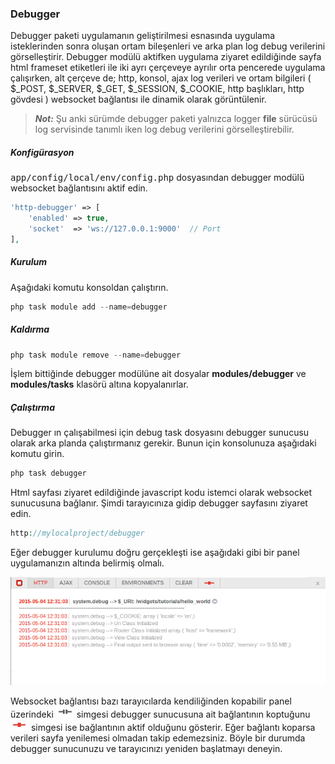 
### Debugger

Debugger paketi uygulamanın geliştirilmesi esnasında uygulama isteklerinden sonra oluşan ortam bileşenleri ve arka plan log debug verilerini görselleştirir. Debugger modülü aktifken uygulama ziyaret edildiğinde sayfa html frameset etiketleri ile iki ayrı çerçeveye ayrılır orta pencerede uygulama çalışırken, alt çerçeve de; http, konsol, ajax log verileri ve ortam bilgileri ( $_POST, $_SERVER, $_GET, $_SESSION, $_COOKIE, http başlıkları, http gövdesi ) websocket bağlantısı ile dinamik olarak görüntülenir.

> ***Not:*** Şu anki sürümde debugger paketi yalnızca logger <b>file</b> sürücüsü log servisinde tanımlı iken log debug verilerini görselleştirebilir.

##### Konfigürasyon

<kbd>app/config/local/env/config.php</kbd> dosyasından debugger modülü websocket bağlantısını aktif edin.

```php
'http-debugger' => [
    'enabled' => true,
    'socket'  => 'ws://127.0.0.1:9000'  // Port
],
```

##### Kurulum

Aşağıdaki komutu konsoldan çalıştırın.

```php
php task module add --name=debugger
```

##### Kaldırma

```php
php task module remove --name=debugger
```

İşlem bittiğinde debugger modülüne ait dosyalar <b>modules/debugger</b>  ve <b>modules/tasks</b> klasörü altına kopyalanırlar.

##### Çalıştırma

Debugger ın çalışabilmesi için debug task dosyasını debugger sunucusu olarak arka planda çalıştırmanız gerekir. Bunun için konsolunuza aşağıdaki komutu girin.

```php
php task debugger
```

Html sayfası ziyaret edildiğinde javascript kodu istemci olarak websocket sunucusuna bağlanır. Şimdi tarayıcınıza gidip debugger sayfasını ziyaret edin.

```php
http://mylocalproject/debugger
```

Eğer debugger kurulumu doğru gerçekleşti ise aşağıdaki gibi bir panel uygulamanızın altında belirmiş olmalı.

![Debugger](/Debugger/Docs/images/debugger.png?raw=true "Debugger Ekran Görüntüsü")


Websocket bağlantısı bazı tarayıcılarda kendiliğinden kopabilir panel üzerindeki ![Closed](/Debugger/Docs/images/socket-closed.png?raw=true "Socket Closed") simgesi debugger sunucusuna ait bağlantının koptuğunu ![Open](/Debugger/Docs/images/socket-open.png?raw=true "Socket Open") simgesi ise bağlantının aktif olduğunu gösterir. Eğer bağlantı koparsa verileri sayfa yenilemesi olmadan takip edemezsiniz. Böyle bir durumda debugger sunucunuzu ve tarayıcınızı yeniden başlatmayı deneyin.